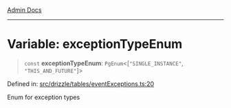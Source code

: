 [Admin Docs](/)

***

# Variable: exceptionTypeEnum

> `const` **exceptionTypeEnum**: `PgEnum`\<\[`"SINGLE_INSTANCE"`, `"THIS_AND_FUTURE"`\]\>

Defined in: [src/drizzle/tables/eventExceptions.ts:20](https://github.com/gautam-divyanshu/talawa-api/blob/84910820371ade6fdca33545b3a0fc1e929731b2/src/drizzle/tables/eventExceptions.ts#L20)

Enum for exception types
